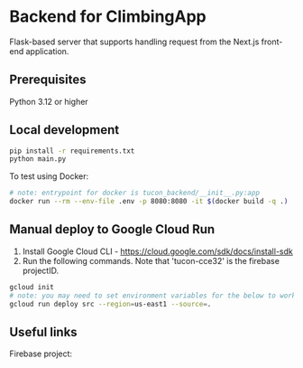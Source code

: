 # Backend for ClimbingApp

Flask-based server that supports handling request from the Next.js front-end application.

## Prerequisites

Python 3.12 or higher

## Local development

```bash
pip install -r requirements.txt
python main.py
```

To test using Docker:

```bash
# note: entrypoint for docker is tucon_backend/__init__.py:app
docker run --rm --env-file .env -p 8080:8080 -it $(docker build -q .)
```

## Manual deploy to Google Cloud Run

1. Install Google Cloud CLI - https://cloud.google.com/sdk/docs/install-sdk
2. Run the following commands. Note that 'tucon-cce32' is the firebase projectID.

```bash
gcloud init
# note: you may need to set environment variables for the below to work
gcloud run deploy src --region=us-east1 --source=.
```

## Useful links

Firebase project: 


